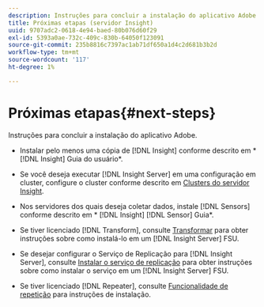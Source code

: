 ```yaml
---
description: Instruções para concluir a instalação do aplicativo Adobe.
title: Próximas etapas (servidor Insight)
uuid: 9707adc2-0618-4e94-baed-80b076d60f29
exl-id: 5393a0ae-732c-409c-830b-64050f123091
source-git-commit: 235b8816c7397ac1ab71df650a1d4c2d681b3b2d
workflow-type: tm+mt
source-wordcount: '117'
ht-degree: 1%

---
```


# Próximas etapas{#next-steps}

Instruções para concluir a instalação do aplicativo Adobe.

* Instalar pelo menos uma cópia de [!DNL Insight] conforme descrito em * [!DNL Insight] Guia do usuário*.

* Se você deseja executar [!DNL Insight Server] em uma configuração em cluster, configure o cluster conforme descrito em [Clusters do servidor Insight](../../../home/c-inst-svr/c-install-ins-svr/c-ins-svr-clstrs/c-abt-ins-svr-clsters.md).

* Nos servidores dos quais deseja coletar dados, instale [!DNL Sensors] conforme descrito em * [!DNL Insight] [!DNL Sensor] Guia*.

* Se tiver licenciado [!DNL Transform], consulte [Transformar](../../../home/c-inst-svr/c-tfm/c-tfm.md#concept-2da4db2b6f444e93ace22d3b3aecb4f2) para obter instruções sobre como instalá-lo em um [!DNL Insight Server] FSU.

* Se desejar configurar o Serviço de Replicação para [!DNL Insight Server], consulte [Instalar o serviço de replicação](../../../home/c-inst-svr/c-ins-svr-rep-svc/c-inst-rep-svc.md#concept-4743b6621f394ee39cf0635230996925) para obter instruções sobre como instalar o serviço em um [!DNL Insight Server] FSU.

* Se tiver licenciado [!DNL Repeater], consulte [Funcionalidade de repetição](../../../home/c-inst-svr/c-rptr-fntly/c-rptr-fntly.md) para instruções de instalação.
